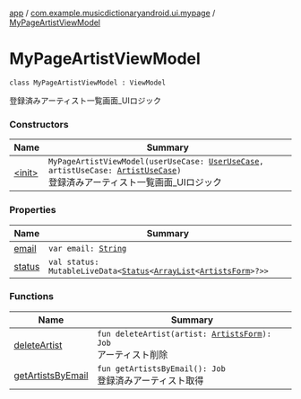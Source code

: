[app](../../index.md) / [com.example.musicdictionaryandroid.ui.mypage](../index.md) / [MyPageArtistViewModel](./index.md)

# MyPageArtistViewModel

`class MyPageArtistViewModel : ViewModel`

登録済みアーティスト一覧画面_UIロジック

### Constructors

| Name | Summary |
|---|---|
| [&lt;init&gt;](-init-.md) | `MyPageArtistViewModel(userUseCase: `[`UserUseCase`](../../com.example.musicdictionaryandroid.model.usecase/-user-use-case/index.md)`, artistUseCase: `[`ArtistUseCase`](../../com.example.musicdictionaryandroid.model.usecase/-artist-use-case/index.md)`)`<br>登録済みアーティスト一覧画面_UIロジック |

### Properties

| Name | Summary |
|---|---|
| [email](email.md) | `var email: `[`String`](https://kotlinlang.org/api/latest/jvm/stdlib/kotlin/-string/index.html) |
| [status](status.md) | `val status: MutableLiveData<`[`Status`](../../com.example.musicdictionaryandroid.model.util/-status/index.md)`<`[`ArrayList`](https://kotlinlang.org/api/latest/jvm/stdlib/kotlin.collections/-array-list/index.html)`<`[`ArtistsForm`](../../com.example.musicdictionaryandroid.model.entity/-artists-form/index.md)`>?>>` |

### Functions

| Name | Summary |
|---|---|
| [deleteArtist](delete-artist.md) | `fun deleteArtist(artist: `[`ArtistsForm`](../../com.example.musicdictionaryandroid.model.entity/-artists-form/index.md)`): Job`<br>アーティスト削除 |
| [getArtistsByEmail](get-artists-by-email.md) | `fun getArtistsByEmail(): Job`<br>登録済みアーティスト取得 |
